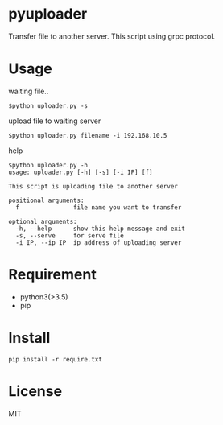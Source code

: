 # pyuploader
Transfer file to another server.
This script using grpc protocol.

# Usage
waiting file..
```
$python uploader.py -s
```
upload file to waiting server
```
$python uploader.py filename -i 192.168.10.5
```
help
```
$python uploader.py -h
usage: uploader.py [-h] [-s] [-i IP] [f]

This script is uploading file to another server

positional arguments:
  f               file name you want to transfer

optional arguments:
  -h, --help      show this help message and exit
  -s, --serve     for serve file
  -i IP, --ip IP  ip address of uploading server
```

# Requirement
* python3(>3.5)
* pip

# Install
```
pip install -r require.txt
```

# License
MIT
